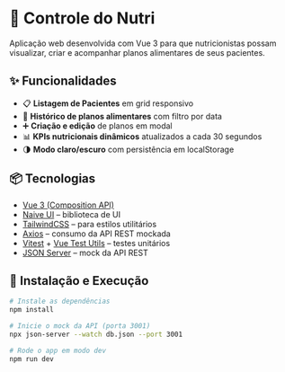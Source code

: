 # 🥗 Controle do Nutri

Aplicação web desenvolvida com Vue 3 para que nutricionistas possam visualizar, criar e acompanhar planos alimentares de seus pacientes.

## ✨ Funcionalidades

- 📋 **Listagem de Pacientes** em grid responsivo
- 📄 **Histórico de planos alimentares** com filtro por data
- ➕ **Criação e edição** de planos em modal
- 📊 **KPIs nutricionais dinâmicos** atualizados a cada 30 segundos
- 🌗 **Modo claro/escuro** com persistência em localStorage

## 📦 Tecnologias

- [Vue 3 (Composition API)](https://vuejs.org/)
- [Naive UI](https://www.naiveui.com/) – biblioteca de UI
- [TailwindCSS](https://tailwindcss.com/) – para estilos utilitários
- [Axios](https://axios-http.com/) – consumo da API REST mockada
- [Vitest](https://vitest.dev/) + [Vue Test Utils](https://test-utils.vuejs.org/) – testes unitários
- [JSON Server](https://github.com/typicode/json-server) – mock da API REST

## 🚀 Instalação e Execução

```bash
# Instale as dependências
npm install

# Inicie o mock da API (porta 3001)
npx json-server --watch db.json --port 3001

# Rode o app em modo dev
npm run dev
